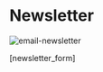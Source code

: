 # Newsletter

![email-newsletter](https://github.com/different-ways/theatrikiopa.eu/assets/16403754/4a5fac8f-7dd3-4a25-a161-06f88d6bea43)

[newsletter_form]
